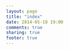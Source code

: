 ```yaml
---
layout: page
title: "index"
date: 2014-05-18 19:00
comments: true
sharing: true
footer: true
---
```

